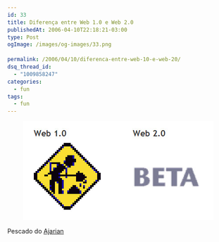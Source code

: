```yaml
---
id: 33
title: Diferença entre Web 1.0 e Web 2.0
publishedAt: 2006-04-10T22:18:21-03:00
type: Post
ogImage: /images/og-images/33.png

permalink: /2006/04/10/diferenca-entre-web-10-e-web-20/
dsq_thread_id:
  - "1009858247"
categories:
  - fun
tags:
  - fun
---
```

<center>
  <img src="/wp-content/uploads/2006/05/web1.0-2.0.jpg" />
</center>

Pescado do [Ajarian](http://ajaxian.com/archives/how-to-tell-the-difference-between-web-10-and-web-20)
